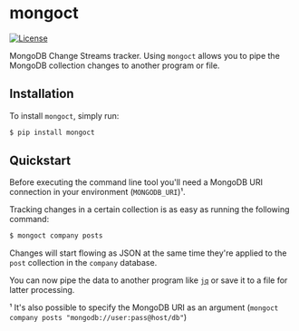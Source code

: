 # mongoct

[![License](https://img.shields.io/github/license/mashape/apistatus.svg)](LICENSE)

MongoDB Change Streams tracker. Using `mongoct` allows you to pipe the MongoDB collection changes to another program or file.

## Installation

To install `mongoct`, simply run:

```bash
$ pip install mongoct
```

## Quickstart

Before executing the command line tool you'll need a MongoDB URI connection in your environment (`MONGODB_URI`)¹.

Tracking changes in a certain collection is as easy as running the following command:

```bash
$ mongoct company posts
```

Changes will start flowing as JSON at the same time they're applied to the `post` collection in the `company` database.

You can now pipe the data to another program like [`jq`](https://stedolan.github.io/jq/) or save it to a file for latter processing.

¹ It's also possible to specify the MongoDB URI as an argument (`mongoct company posts "mongodb://user:pass@host/db"`)
